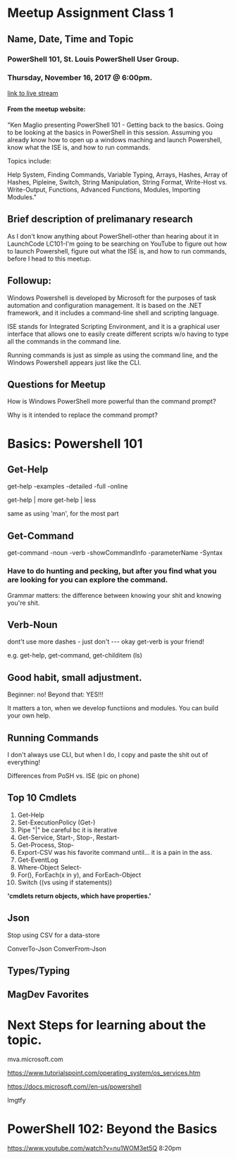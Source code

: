 # Meetup Assignment Class 1

## Name, Date, Time and Topic
### PowerShell 101, St. Louis PowerShell User Group.
### Thursday, November 16, 2017 @ 6:00pm.
[link to live stream](https://www.youtube.com/watch?v=nu1WOM3et5Q)

#### From the meetup website:

"Ken Maglio presenting PowerShell 101 - Getting back to the basics.
Going to be looking at the basics in PowerShell in this session.
Assuming you already know how to open up a windows maching
and launch Powershell, know what the ISE is, and how to run commands.

Topics include:

Help System, Finding Commands, Variable Typing,
Arrays, Hashes, Array of Hashes, Pipleine, Switch,
String Manipulation, String Format, Write-Host vs. Write-Output,
Functions, Advanced Functions, Modules, Importing Modules."

## Brief description of prelimanary research	

As I don't know anything about PowerShell-other than hearing
about it in LaunchCode LC101-I'm going to be searching 
on YouTube to figure out how to launch Powershell, figure out what 
the ISE is, and how to run commands, before I head to this meetup.

## Followup:
Windows Powershell is developed by Microsoft for the purposes of 
task automation and configuration management.  It is based on the 
.NET framework, and it includes a command-line shell and scripting
language.  

ISE stands for Integrated Scripting Environment, and it is a 
graphical user interface that allows one to easily create
different scripts w/o having to type all the commands in
the command line.  

Running commands is just as simple as using the command line, 
and the Windows Powershell appears just like the CLI.


## Questions for Meetup

How is Windows PowerShell more powerful than the command prompt?

Why is it intended to replace the command prompt?

# Basics: Powershell 101

## Get-Help
get-help <command>
-examples
-detailed
-full
-online

get-help | more
get-help | less

same as using 'man', for the most part

## Get-Command
get-command <command>
-noun
-verb
-showCommandInfo
-parameterName
-Syntax

### Have to do hunting and pecking, but after you find what you are looking for you can explore the command.

Grammar matters: the difference between knowing your shit and knowing you're shit.  

## Verb-Noun

dont't use more dashes - just don't --- okay 
get-verb is your friend!

e.g. get-help, get-command, get-childitem (ls)

## Good habit, small adjustment.
Beginner: no!  Beyond that: YES!!!

It matters a ton, when we develop functiions and modules.
You can build your own help.


## Running Commands
I don't always use CLI, but when I do, I copy and paste the shit out of everything!

Differences from PoSH vs. ISE (pic on phone)


## Top 10 Cmdlets
1.  Get-Help
2.  Set-ExecutionPolicy  (Get-)
3.  Pipe "|" be careful bc it is iterative
4.  Get-Service, Start-, Stop-, Restart-
5.  Get-Process, Stop-
6.  Export-CSV was his favorite command until...  it is a pain in the ass.
7.  Get-EventLog  
8.  Where-Object Select-
9.  For(), ForEach(x in y), and ForEach-Object
10. Switch ((vs using if statements))


**'cmdlets return objects, which have properties.'**

## Json
Stop using CSV for a data-store

ConverTo-Json
ConverFrom-Json


## Types/Typing

## MagDev Favorites

# Next Steps for learning about the topic.
mva.microsoft.com

https://www.tutorialspoint.com/operating_system/os_services.htm

https://docs.microsoft.com//en-us/powershell

lmgtfy



# PowerShell 102: Beyond the Basics
https://www.youtube.com/watch?v=nu1WOM3et5Q
8:20pm


